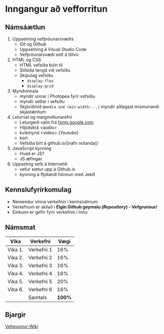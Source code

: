 # Inngangur að vefforritun


## Námsáætlun

1. Uppsetning vefþróunarsvæðis
   * Git og Github
   * Uppsetning á Visual Studio Code
   * Vefþróunarsvæði sett á tölvu    
2. HTML og CSS 
   * HTML vefsíða búin til
   * Stílsíða tengd við vefsíðu
   * Skipulag vefsíðu 
     * ```display:flex```
     * ```display:grid``` 
3. Myndvinnsla
   * myndir unnar í Photopea fyrir vefsíðu 
   * myndir settar í vefsíðu
   * Skjáviðmið ```@media and (min-width:...)```  myndir aðlagast mismunandi skjástærðum
4. Leturval og margmiðlunarefni
   * Leturgerð valin frá [fonts.google.com](https://fonts.google.com/)
   * Hljóðskrá &lt;audio&gt; 
   * kvikmynd &lt;video&gt; (_Youtube_)
   * kort
   * Vefsíða birt á github.io/[nafn notanda]/
5. JavaScript kynning
    * Hvað er JS?
    * JS æfingar
6. Uppsetnig vefs á Internetið
    * vefur settur upp á Github.io
    * kynning á fljótandi hönnun með Jekill


## Kennslufyrirkomulag

* Nemendur vinna verkefnin í kennslutímum
* Verkefnum er skilað í **Eigin Github geymslu (_Repository_) - Vefgrunnur/**
* Einkunn er gefin fyrir verkefnin í Innu

## Námsmat

|Vika | Verkefni | Vægi |
| ------ |  ------ | ------ |
|Vika 1.| Verkefni 1 | 16% |
|Vika 2.| Verkefni 2 | 16% |
|Vika 3.| Verkefni 3 | 16% |
|Vika 4.| Verkefni 4 | 16% |
|Vika 5.| Verkefni 5 | 20% |
|Vika 6.| Verkefni 6 | 16% |
| | Samtals | **100%** |

## Bjargir
[Vefgrunnur-Wiki](https://github.com/GJG/Vefgrunnur/wiki)
